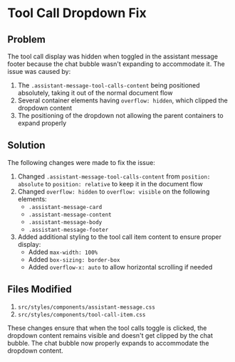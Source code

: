 # Tool Call Dropdown Fix

## Problem
The tool call display was hidden when toggled in the assistant message footer because the chat bubble wasn't expanding to accommodate it. The issue was caused by:

1. The `.assistant-message-tool-calls-content` being positioned absolutely, taking it out of the normal document flow
2. Several container elements having `overflow: hidden`, which clipped the dropdown content
3. The positioning of the dropdown not allowing the parent containers to expand properly

## Solution

The following changes were made to fix the issue:

1. Changed `.assistant-message-tool-calls-content` from `position: absolute` to `position: relative` to keep it in the document flow
2. Changed `overflow: hidden` to `overflow: visible` on the following elements:
   - `.assistant-message-card`
   - `.assistant-message-content`
   - `.assistant-message-body`
   - `.assistant-message-footer`
3. Added additional styling to the tool call item content to ensure proper display:
   - Added `max-width: 100%`
   - Added `box-sizing: border-box`
   - Added `overflow-x: auto` to allow horizontal scrolling if needed

## Files Modified

1. `src/styles/components/assistant-message.css`
2. `src/styles/components/tool-call-item.css`

These changes ensure that when the tool calls toggle is clicked, the dropdown content remains visible and doesn't get clipped by the chat bubble. The chat bubble now properly expands to accommodate the dropdown content.